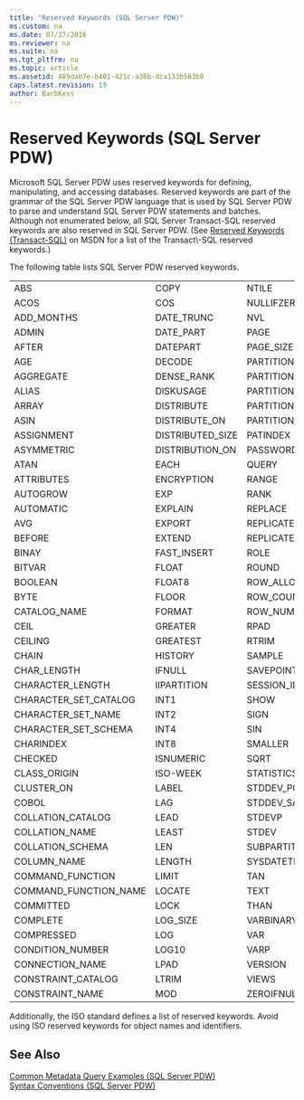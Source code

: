 ```yaml
---
title: "Reserved Keywords (SQL Server PDW)"
ms.custom: na
ms.date: 07/27/2016
ms.reviewer: na
ms.suite: na
ms.tgt_pltfrm: na
ms.topic: article
ms.assetid: 489dab7e-b401-421c-a36b-dca133b583b0
caps.latest.revision: 19
author: BarbKess
---
```

# Reserved Keywords (SQL Server PDW)
Microsoft SQL Server PDW uses reserved keywords for defining, manipulating, and accessing databases. Reserved keywords are part of the grammar of the SQL Server PDW language that is used by SQL Server PDW to parse and understand SQL Server PDW statements and batches. Although not enumerated below, all SQL Server Transact\-SQL reserved keywords are also reserved in SQL Server PDW. (See [Reserved Keywords (Transact-SQL)](http://msdn.microsoft.com/en-us/library/ms189822(sql.105).aspx) on MSDN for a list of the Transact\-SQL reserved keywords.)  
  
The following table lists SQL Server PDW reserved keywords.  
  
||||  
|-|-|-|  
|ABS|COPY|NTILE|  
|ACOS|COS|NULLIFZERO|  
|ADD_MONTHS|DATE_TRUNC|NVL|  
|ADMIN|DATE_PART|PAGE|  
|AFTER|DATEPART|PAGE_SIZE|  
|AGE|DECODE|PARTITION|  
|AGGREGATE|DENSE_RANK|PARTITIONED|  
|ALIAS|DISKUSAGE|PARTITIONING|  
|ARRAY|DISTRIBUTE|PARTITIONS|  
|ASIN|DISTRIBUTE_ON|PARTITION_ON|  
|ASSIGNMENT|DISTRIBUTED_SIZE|PATINDEX|  
|ASYMMETRIC|DISTRIBUTION_ON|PASSWORD|  
|ATAN|EACH|QUERY|  
|ATTRIBUTES|ENCRYPTION|RANGE|  
|AUTOGROW|EXP|RANK|  
|AUTOMATIC|EXPLAIN|REPLACE|  
|AVG|EXPORT|REPLICATE|  
|BEFORE|EXTEND|REPLICATED_SIZE|  
|BINAY|FAST_INSERT|ROLE|  
|BITVAR|FLOAT|ROUND|  
|BOOLEAN|FLOAT8|ROW_ALLOCATION|  
|BYTE|FLOOR|ROW_COUNT|  
|CATALOG_NAME|FORMAT|ROW_NUMBER|  
|CEIL|GREATER|RPAD|  
|CEILING|GREATEST|RTRIM|  
|CHAIN|HISTORY|SAMPLE|  
|CHAR_LENGTH|IFNULL|SAVEPOINT|  
|CHARACTER_LENGTH|IIPARTITION|SESSION_ID|  
|CHARACTER_SET_CATALOG|INT1|SHOW|  
|CHARACTER_SET_NAME|INT2|SIGN|  
|CHARACTER_SET_SCHEMA|INT4|SIN|  
|CHARINDEX|INT8|SMALLER|  
|CHECKED|ISNUMERIC|SQRT|  
|CLASS_ORIGIN|ISO-WEEK|STATISTICS|  
|CLUSTER_ON|LABEL|STDDEV_POP|  
|COBOL|LAG|STDDEV_SAMP|  
|COLLATION_CATALOG|LEAD|STDEVP|  
|COLLATION_NAME|LEAST|STDEV|  
|COLLATION_SCHEMA|LEN|SUBPARTITION|  
|COLUMN_NAME|LENGTH|SYSDATETIME|  
|COMMAND_FUNCTION|LIMIT|TAN|  
|COMMAND_FUNCTION_NAME|LOCATE|TEXT|  
|COMMITTED|LOCK|THAN|  
|COMPLETE|LOG_SIZE|VARBINARY|  
|COMPRESSED|LOG|VAR|  
|CONDITION_NUMBER|LOG10|VARP|  
|CONNECTION_NAME|LPAD|VERSION|  
|CONSTRAINT_CATALOG|LTRIM|VIEWS|  
|CONSTRAINT_NAME|MOD|ZEROIFNULL|  
  
Additionally, the ISO standard defines a list of reserved keywords. Avoid using ISO reserved keywords for object names and identifiers.  
  
## See Also  
[Common Metadata Query Examples &#40;SQL Server PDW&#41;](../../mpp/sqlpdw/common-metadata-query-examples-sql-server-pdw.md)  
[Syntax Conventions &#40;SQL Server PDW&#41;](../../mpp/sqlpdw/syntax-conventions-sql-server-pdw.md)  
  
